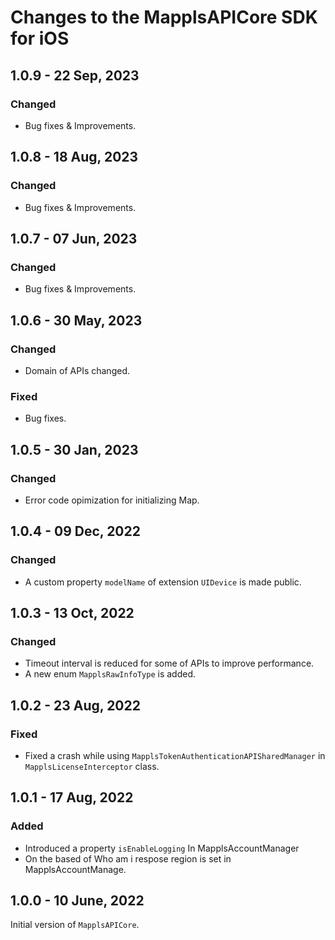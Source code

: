 # Changes to the MapplsAPICore SDK for iOS

## 1.0.9 - 22 Sep, 2023

### Changed
- Bug fixes & Improvements.

## 1.0.8 - 18 Aug, 2023

### Changed
- Bug fixes & Improvements.

## 1.0.7 - 07 Jun, 2023

### Changed
- Bug fixes & Improvements.

## 1.0.6 - 30 May, 2023

### Changed
- Domain of APIs changed.

### Fixed
- Bug fixes.

## 1.0.5 - 30 Jan, 2023

### Changed
- Error code opimization for initializing Map.

## 1.0.4 - 09 Dec, 2022

### Changed
- A custom property `modelName` of extension `UIDevice` is made public.

## 1.0.3 - 13 Oct, 2022

### Changed
- Timeout interval is reduced for some of APIs to improve performance.
- A new enum `MapplsRawInfoType` is added.

## 1.0.2 - 23 Aug, 2022

### Fixed
- Fixed a crash while using `MapplsTokenAuthenticationAPISharedManager` in `MapplsLicenseInterceptor` class.

## 1.0.1 - 17 Aug, 2022

### Added
- Introduced a property `isEnableLogging` In MapplsAccountManager
- On the based of Who am i respose region is set in MapplsAccountManage.

## 1.0.0 - 10 June, 2022

Initial version of `MapplsAPICore`.